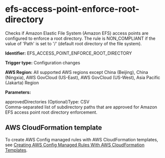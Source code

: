# efs\-access\-point\-enforce\-root\-directory<a name="efs-access-point-enforce-root-directory"></a>

Checks if Amazon Elastic File System \(Amazon EFS\) access points are configured to enforce a root directory\. The rule is NON\_COMPLIANT if the value of 'Path' is set to '/' \(default root directory of the file system\)\. 

**Identifier:** EFS\_ACCESS\_POINT\_ENFORCE\_ROOT\_DIRECTORY

**Trigger type:** Configuration changes

**AWS Region:** All supported AWS regions except China \(Beijing\), China \(Ningxia\), AWS GovCloud \(US\-East\), AWS GovCloud \(US\-West\), Asia Pacific \(Jakarta\) Region

**Parameters:**

approvedDirectories \(Optional\)Type: CSV  
Comma\-separated list of subdirectory paths that are approved for Amazon EFS access point root directory enforcement\.

## AWS CloudFormation template<a name="w79aac11c32c17b9d249c15"></a>

To create AWS Config managed rules with AWS CloudFormation templates, see [Creating AWS Config Managed Rules With AWS CloudFormation Templates](aws-config-managed-rules-cloudformation-templates.md)\.